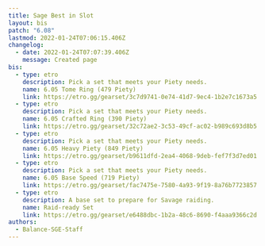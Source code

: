 ```yaml
---
title: Sage Best in Slot
layout: bis
patch: "6.08"
lastmod: 2022-01-24T07:06:15.406Z
changelog:
  - date: 2022-01-24T07:07:39.406Z
    message: Created page
bis:
  - type: etro
    description: Pick a set that meets your Piety needs.
    name: 6.05 Tome Ring (479 Piety)
    link: https://etro.gg/gearset/3c7d9741-0e74-41d7-9ec4-1b2e7c1673a5
  - type: etro
    description: Pick a set that meets your Piety needs.
    name: 6.05 Crafted Ring (390 Piety)
    link: https://etro.gg/gearset/32c72ae2-3c53-49cf-ac02-b989c693d8b5
  - type: etro
    description: Pick a set that meets your Piety needs.
    name: 6.05 Heavy Piety (849 Piety)
    link: https://etro.gg/gearset/b9611dfd-2ea4-4068-9deb-fef7f3d7ed01
  - type: etro
    description: Pick a set that meets your Piety needs.
    name: 6.05 Base Speed (719 Piety)
    link: https://etro.gg/gearset/fac7475e-7580-4a93-9f19-8a76b7723857
  - type: etro
    description: A base set to prepare for Savage raiding.
    name: Raid-ready Set
    link: https://etro.gg/gearset/e6488dbc-1b2a-48c6-8690-f4aaa9366c2d
authors:
  - Balance-SGE-Staff
---
```

